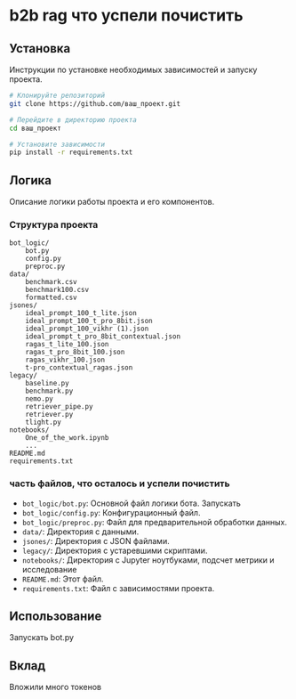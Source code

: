 # b2b rag что успели почистить


## Установка
Инструкции по установке необходимых зависимостей и запуску проекта.

```bash
# Клонируйте репозиторий
git clone https://github.com/ваш_проект.git

# Перейдите в директорию проекта
cd ваш_проект

# Установите зависимости
pip install -r requirements.txt
```

## Логика
Описание логики работы проекта и его компонентов.

### Структура проекта
```plaintext
bot_logic/
    bot.py
    config.py
    preproc.py
data/
    benchmark.csv
    benchmark100.csv
    formatted.csv
jsones/
    ideal_prompt_100_t_lite.json
    ideal_prompt_100_t_pro_8bit.json
    ideal_prompt_100_vikhr (1).json
    ideal_prompt_t_pro_8bit_contextual.json
    ragas_t_lite_100.json
    ragas_t_pro_8bit_100.json
    ragas_vikhr_100.json
    t-pro_contextual_ragas.json
legacy/
    baseline.py
    benchmark.py
    nemo.py
    retriever_pipe.py
    retriever.py
    tlight.py
notebooks/
    One_of_the_work.ipynb
    ...
README.md
requirements.txt
```

### часть файлов, что осталось и успели почистить
- `bot_logic/bot.py`: Основной файл логики бота. Запускать
- `bot_logic/config.py`: Конфигурационный файл.
- `bot_logic/preproc.py`: Файл для предварительной обработки данных.
- `data/`: Директория с данными.
- `jsones/`: Директория с JSON файлами.
- `legacy/`: Директория с устаревшими скриптами.
- `notebooks/`: Директория с Jupyter ноутбуками, подсчет метрики и исследование
- `README.md`: Этот файл.
- `requirements.txt`: Файл с зависимостями проекта.

## Использование
Запускать bot.py

## Вклад
Вложили много токенов 